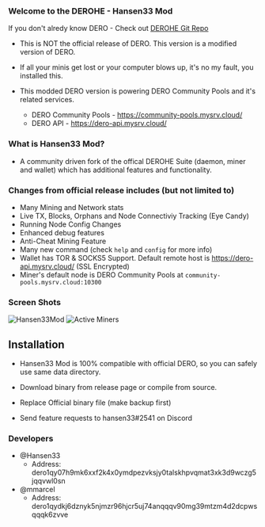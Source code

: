 ### Welcome to the DEROHE - Hansen33 Mod

If you don't alredy know DERO - Check out [DEROHE Git Repo](https://github.com/deroproject/derohe)

* This is NOT the official release of DERO. This version is a modified version of DERO.
* If all your minis get lost or your computer blows up, it's no my fault, you installed this.

* This modded DERO version is powering DERO Community Pools and it's related services.
  * DERO Community Pools - https://community-pools.mysrv.cloud/
  * DERO API - https://dero-api.mysrv.cloud/

### What is Hansen33 Mod?

* A community driven fork of the offical DEROHE Suite (daemon, miner and wallet) which has additional features and functionality.

### Changes from official release includes (but not limited to)

* Many Mining and Network stats
* Live TX, Blocks, Orphans and Node Connectiviy Tracking (Eye Candy)
* Running Node Config Changes
* Enhanced debug features
* Anti-Cheat Mining Feature
* Many new command (check `help` and `config` for more info)
* Wallet has TOR & SOCKS5 Support. Default remote host is https://dero-api.mysrv.cloud/ (SSL Encrypted)
* Miner's default node is DERO Community Pools at `community-pools.mysrv.cloud:10300`

### Screen Shots

![Hansen33Mod](https://dero-api.mysrv.cloud/images/hansenmod-start.png)
![Active Miners](https://dero-api.mysrv.cloud/images/active_miners_cli.png)

## Installation

* Hansen33 Mod is 100% compatible with official DERO, so you can safely use same data directory.
* Download binary from release page or compile from source.
* Replace Official binary file (make backup first)

* Send feature requests to hansen33#2541 on Discord

### Developers

 * @Hansen33
   * Address: dero1qy07h9mk6xxf2k4x0ymdpezvksjy0talskhpvqmat3xk3d9wczg5jqqvwl0sn
 * @mmarcel
   * Address: dero1qydkj6dznyk5njmzr96hjcr5uj74anqqqv90mg39mtzm4d2dcpwsqqqk6zvve


